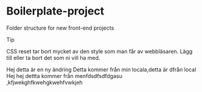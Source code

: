 # Boilerplate-project

Folder structure for new front-end projects

> [!TIP]
> CSS reset tar bort mycket av den style som man får av webbläsaren. Lägg till eller ta bort det som ni vill ha med.

Hej detta är en ny ändring
Detta kommer från min locala,detta är dfrån local
Hej hej dettta kommer från menfdsdfsdfdgasu
,kfjwekghfkwehgkwehfvwkjeh
